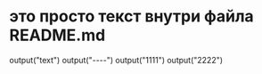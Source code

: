 # это просто текст внутри файла README.md

output("text")
output("----")
output("1111")
output("2222")
